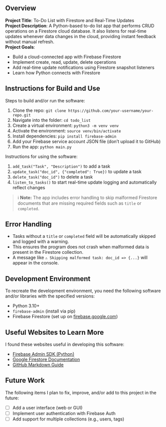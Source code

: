 ## Overview  
**Project Title**: To-Do List with Firestore and Real-Time Updates  
**Project Description**: A Python-based to-do list app that performs CRUD operations on a Firestore cloud database. It also listens for real-time updates whenever data changes in the cloud, providing instant feedback without manual refresh.  
**Project Goals**:  
- Build a cloud-connected app with Firebase Firestore  
- Implement create, read, update, delete operations  
- Add real-time update notifications using Firestore snapshot listeners  
- Learn how Python connects with Firestore  

## Instructions for Build and Use  
Steps to build and/or run the software:  
1. Clone the repo: `git clone https://github.com/your-username/your-repo.git`  
2. Navigate into the folder: `cd todo_list`  
3. Create a virtual environment: `python3 -m venv venv`  
4. Activate the environment: `source venv/bin/activate`  
5. Install dependencies: `pip install firebase-admin`  
6. Add your Firebase service account JSON file (don’t upload it to GitHub)  
7. Run the app: `python main.py`  

Instructions for using the software:  
1. `add_task("Task", "Description")` to add a task  
2. `update_task("doc_id", {"completed": True})` to update a task  
3. `delete_task("doc_id")` to delete a task  
4. `listen_to_tasks()` to start real-time update logging and automatically reflect changes  

> ℹ️ **Note:** The app includes error handling to skip malformed Firestore documents that are missing required fields such as `title` or `completed`.

## Error Handling  
- Tasks without a `title` or `completed` field will be automatically skipped and logged with a warning.  
- This ensures the program does not crash when malformed data is present in the Firestore collection.  
- A message like `⚠️ Skipping malformed task: doc_id => {...}` will appear in the console.

## Development Environment  
To recreate the development environment, you need the following software and/or libraries with the specified versions:  
* Python 3.10+  
* `firebase-admin` (install via pip)  
* Firebase Firestore (set up on [firebase.google.com](https://firebase.google.com))  

## Useful Websites to Learn More  
I found these websites useful in developing this software:  
* [Firebase Admin SDK (Python)](https://firebase.google.com/docs/admin/setup)  
* [Google Firestore Documentation](https://cloud.google.com/firestore/docs)  
* [GitHub Markdown Guide](https://www.markdownguide.org/basic-syntax/)  

## Future Work  
The following items I plan to fix, improve, and/or add to this project in the future:  
* [ ] Add a user interface (web or GUI)  
* [ ] Implement user authentication with Firebase Auth  
* [ ] Add support for multiple collections (e.g., users, tags)  
